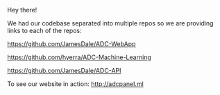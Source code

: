 Hey there!

We had our codebase separated into multiple repos so we are providing links to each of the repos:

https://github.com/JamesDale/ADC-WebApp

https://github.com/hyerra/ADC-Machine-Learning

https://github.com/JamesDale/ADC-API

To see our website in action:
http://adcpanel.ml
